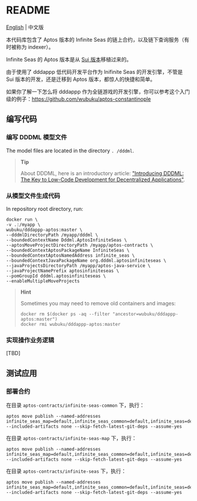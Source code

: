 # README

[English](./README.md) | 中文版

本代码库包含了 Aptos 版本的 Infinite Seas 的链上合约，以及链下查询服务（有时被称为 indexer）。

Infinite Seas 的 Aptos 版本是从 [Sui 版本](https://github.com/InfiniteSeas/sui-infinite-seas)移植过来的。

由于使用了 dddappp 低代码开发平台作为 Inifinite Seas 的开发引擎，不管是 Sui 版本的开发，还是迁移到 Aptos 版本，都惊人的快捷和简单。

如果你了解一下怎么将 dddappp 作为全链游戏的开发引擎，你可以参考这个入门级的例子：https://github.com/wubuku/aptos-constantinople


## 编写代码

### 编写 DDDML 模型文件

The model files are located in the directory `. /dddml`.

> **Tip**
>
> About DDDML, here is an introductory article: ["Introducing DDDML: The Key to Low-Code Development for Decentralized Applications"](https://github.com/wubuku/Dapp-LCDP-Demo/blob/main/IntroducingDDDML.md).


### 从模型文件生成代码

In repository root directory, run:

```shell
docker run \
-v .:/myapp \
wubuku/dddappp-aptos:master \
--dddmlDirectoryPath /myapp/dddml \
--boundedContextName Dddml.AptosInfiniteSeas \
--aptosMoveProjectDirectoryPath /myapp/aptos-contracts \
--boundedContextAptosPackageName InfiniteSeas \
--boundedContextAptosNamedAddress infinite_seas \
--boundedContextJavaPackageName org.dddml.aptosinfiniteseas \
--javaProjectsDirectoryPath /myapp/aptos-java-service \
--javaProjectNamePrefix aptosinfiniteseas \
--pomGroupId dddml.aptosinfiniteseas \
--enableMultipleMoveProjects
```

> **Hint**
>
> Sometimes you may need to remove old containers and images:
>
> ```shell
> docker rm $(docker ps -aq --filter "ancestor=wubuku/dddappp-aptos:master")
> docker rmi wubuku/dddappp-aptos:master
> ```

### 实现操作业务逻辑

[TBD]

## 测试应用


### 部署合约

在目录 `aptos-contracts/infinite-seas-common` 下，执行：

```shell
aptos move publish --named-addresses infinite_seas_map=default,infinite_seas_common=default,infinite_seas=default --included-artifacts none --skip-fetch-latest-git-deps --assume-yes
```

在目录 `aptos-contracts/infinite-seas-map` 下，执行：

```shell
aptos move publish --named-addresses infinite_seas_map=default,infinite_seas_common=default,infinite_seas=default --included-artifacts none --skip-fetch-latest-git-deps --assume-yes
```

在目录 `aptos-contracts/infinite-seas` 下，执行：

```shell
aptos move publish --named-addresses infinite_seas_map=default,infinite_seas_common=default,infinite_seas=default --included-artifacts none --skip-fetch-latest-git-deps --assume-yes
```

